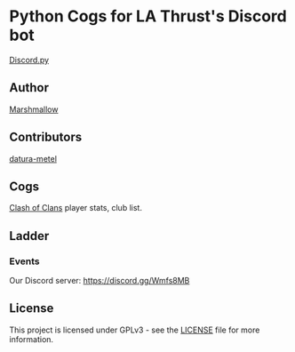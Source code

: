 # Python Cogs for LA Thrust's Discord bot

[Discord.py](https://discordpy.readthedocs.io/en/latest/)

## Author
[Marshmallow](https://github.com/Maarshmallow)

## Contributors
[datura-metel](https://github.com/datura-metel)

## Cogs

[Clash of Clans](https://clashofclans.com/) player stats, club list.

## Ladder

### Events

Our Discord server: https://discord.gg/Wmfs8MB

## License
This project is licensed under GPLv3 - see the [LICENSE](https://github.com/Marshmallow75/LA-Thrust/blob/master/License) file for more information.




